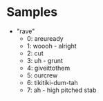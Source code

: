 # Samples

- "rave"
  - 0: areuready
  - 1: woooh - alright
  - 2: cut
  - 3: uh - grunt
  - 4: giveittothem
  - 5: ourcrew
  - 6: tikitiki-dum-tah
  - 7: ah - high pitched stab
